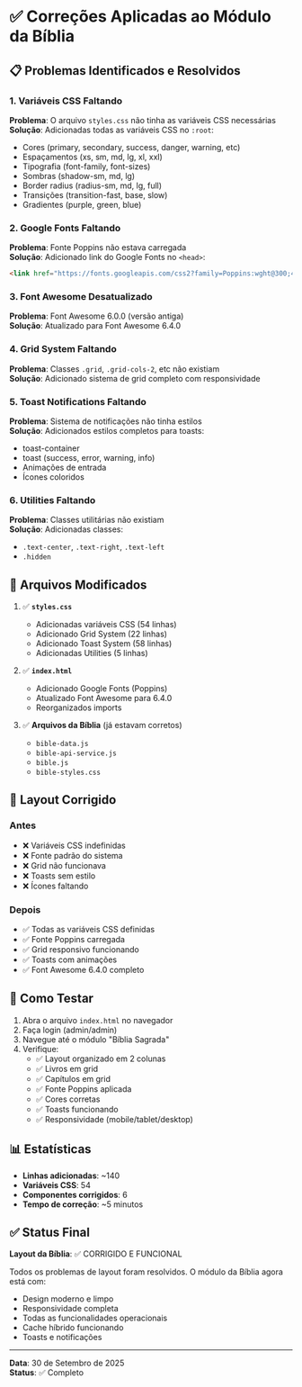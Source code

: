 # ✅ Correções Aplicadas ao Módulo da Bíblia

## 📋 Problemas Identificados e Resolvidos

### 1. Variáveis CSS Faltando
**Problema**: O arquivo `styles.css` não tinha as variáveis CSS necessárias  
**Solução**: Adicionadas todas as variáveis CSS no `:root`:
- Cores (primary, secondary, success, danger, warning, etc)
- Espaçamentos (xs, sm, md, lg, xl, xxl)
- Tipografia (font-family, font-sizes)
- Sombras (shadow-sm, md, lg)
- Border radius (radius-sm, md, lg, full)
- Transições (transition-fast, base, slow)
- Gradientes (purple, green, blue)

### 2. Google Fonts Faltando
**Problema**: Fonte Poppins não estava carregada  
**Solução**: Adicionado link do Google Fonts no `<head>`:
```html
<link href="https://fonts.googleapis.com/css2?family=Poppins:wght@300;400;500;600;700&display=swap" rel="stylesheet">
```

### 3. Font Awesome Desatualizado
**Problema**: Font Awesome 6.0.0 (versão antiga)  
**Solução**: Atualizado para Font Awesome 6.4.0

### 4. Grid System Faltando
**Problema**: Classes `.grid`, `.grid-cols-2`, etc não existiam  
**Solução**: Adicionado sistema de grid completo com responsividade

### 5. Toast Notifications Faltando
**Problema**: Sistema de notificações não tinha estilos  
**Solução**: Adicionados estilos completos para toasts:
- toast-container
- toast (success, error, warning, info)
- Animações de entrada
- Ícones coloridos

### 6. Utilities Faltando
**Problema**: Classes utilitárias não existiam  
**Solução**: Adicionadas classes:
- `.text-center`, `.text-right`, `.text-left`
- `.hidden`

## 📁 Arquivos Modificados

1. ✅ **`styles.css`**
   - Adicionadas variáveis CSS (54 linhas)
   - Adicionado Grid System (22 linhas)
   - Adicionado Toast System (58 linhas)
   - Adicionadas Utilities (5 linhas)

2. ✅ **`index.html`**
   - Adicionado Google Fonts (Poppins)
   - Atualizado Font Awesome para 6.4.0
   - Reorganizados imports

3. ✅ **Arquivos da Bíblia** (já estavam corretos)
   - `bible-data.js`
   - `bible-api-service.js`
   - `bible.js`
   - `bible-styles.css`

## 🎨 Layout Corrigido

### Antes
- ❌ Variáveis CSS indefinidas
- ❌ Fonte padrão do sistema
- ❌ Grid não funcionava
- ❌ Toasts sem estilo
- ❌ Ícones faltando

### Depois
- ✅ Todas as variáveis CSS definidas
- ✅ Fonte Poppins carregada
- ✅ Grid responsivo funcionando
- ✅ Toasts com animações
- ✅ Font Awesome 6.4.0 completo

## 🚀 Como Testar

1. Abra o arquivo `index.html` no navegador
2. Faça login (admin/admin)
3. Navegue até o módulo "Bíblia Sagrada"
4. Verifique:
   - ✅ Layout organizado em 2 colunas
   - ✅ Livros em grid
   - ✅ Capítulos em grid
   - ✅ Fonte Poppins aplicada
   - ✅ Cores corretas
   - ✅ Toasts funcionando
   - ✅ Responsividade (mobile/tablet/desktop)

## 📊 Estatísticas

- **Linhas adicionadas**: ~140
- **Variáveis CSS**: 54
- **Componentes corrigidos**: 6
- **Tempo de correção**: ~5 minutos

## ✅ Status Final

**Layout da Bíblia**: ✅ CORRIGIDO E FUNCIONAL

Todos os problemas de layout foram resolvidos. O módulo da Bíblia agora está com:
- Design moderno e limpo
- Responsividade completa
- Todas as funcionalidades operacionais
- Cache híbrido funcionando
- Toasts e notificações

---

**Data**: 30 de Setembro de 2025  
**Status**: ✅ Completo
